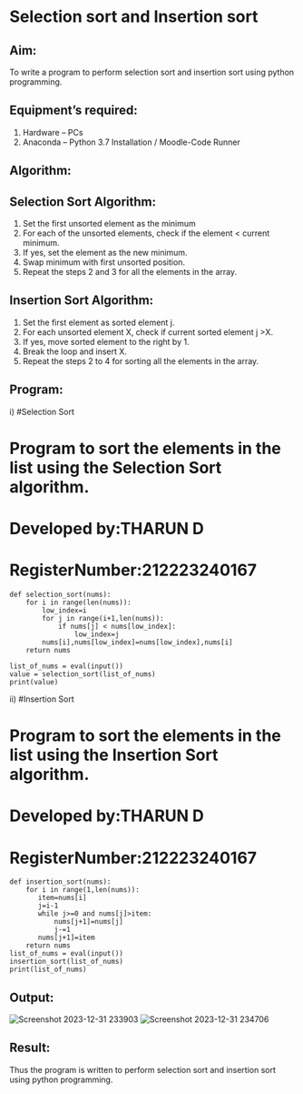 # Selection sort and Insertion sort
## Aim:
To write a program to perform selection sort and insertion sort using python programming.
## Equipment’s required:
1.	Hardware – PCs
2.	Anaconda – Python 3.7 Installation / Moodle-Code Runner
## Algorithm:
## Selection Sort Algorithm:
1.	Set the first unsorted element as the minimum
2.	For each of the unsorted elements, check if the element < current minimum.
3.	If yes, set the element as the new minimum.
4.	Swap minimum with first unsorted position.
5.	Repeat the steps 2 and 3 for all the elements in the array.
## Insertion Sort Algorithm:
1.	Set the first element as sorted element j.
2.	For each unsorted element X, check if current sorted element j >X.
3.	If yes, move sorted element to the right by 1.
4.	Break the loop and insert X.
5.	Repeat the steps 2 to 4 for sorting all the elements in the array.
## Program:
i) #Selection Sort
# Program to sort the elements in the list using the Selection Sort algorithm.
# Developed by:THARUN D
# RegisterNumber:212223240167
~~~
def selection_sort(nums):
    for i in range(len(nums)):
        low_index=i
        for j in range(i+1,len(nums)):
            if nums[j] < nums[low_index]:
                low_index=j
        nums[i],nums[low_index]=nums[low_index],nums[i]
    return nums
    
list_of_nums = eval(input())
value = selection_sort(list_of_nums)
print(value)
~~~
ii)	#Insertion Sort
# Program to sort the elements in the list using the Insertion Sort algorithm.
# Developed by:THARUN D
# RegisterNumber:212223240167
~~~
def insertion_sort(nums):
    for i in range(1,len(nums)):
       item=nums[i]
       j=i-1
       while j>=0 and nums[j]>item:
           nums[j+1]=nums[j]
           j-=1
       nums[j+1]=item
    return nums 
list_of_nums = eval(input())
insertion_sort(list_of_nums)
print(list_of_nums)
~~~
## Output:
![Screenshot 2023-12-31 233903](https://github.com/THARUNDT/Sorting-Algorithm/assets/144871537/90a6f696-825e-41db-b52d-e326e55e1c05)
![Screenshot 2023-12-31 234706](https://github.com/THARUNDT/Sorting-Algorithm/assets/144871537/2147e69c-b4c5-4f14-aa6f-30d67522d80d)



## Result:
Thus the program is written to perform selection sort and insertion sort using python programming.
